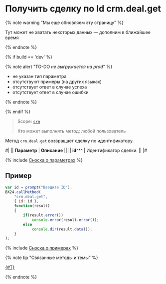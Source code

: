 # Получить сделку по Id crm.deal.get

{% note warning "Мы еще обновляем эту страницу" %}

Тут может не хватать некоторых данных — дополним в ближайшее время

{% endnote %}

{% if build == 'dev' %}

{% note alert "TO-DO _не выгружается на prod_" %}

- не указан тип параметра
- отсутствуют примеры (на других языках)
- отсутствует ответ в случае успеха
- отсутствует ответ в случае ошибки

{% endnote %}

{% endif %}

> Scope: [`crm`](../../scopes/permissions.md)
>
> Кто может выполнять метод: любой пользователь

Метод `crm.deal.get` возвращает сделку по идентификатору.

#|
|| **Параметр** | **Описание** ||
|| **id**^*^ | Идентификатор сделки. ||
|#

{% include [Сноска о параметрах](../../../_includes/required.md) %}

## Пример

```js
var id = prompt("Введите ID");
BX24.callMethod(
    "crm.deal.get",
    { id: id },
    function(result)
    {
        if(result.error())
            console.error(result.error());
        else
            console.dir(result.data());
    }
);
```

{% include [Сноска о примерах](../../../_includes/examples.md) %}


{% note tip "Связанные методы и темы" %}

[{#T}](./recurring-deals/crm-deal-recurring-get.md)

{% endnote %}